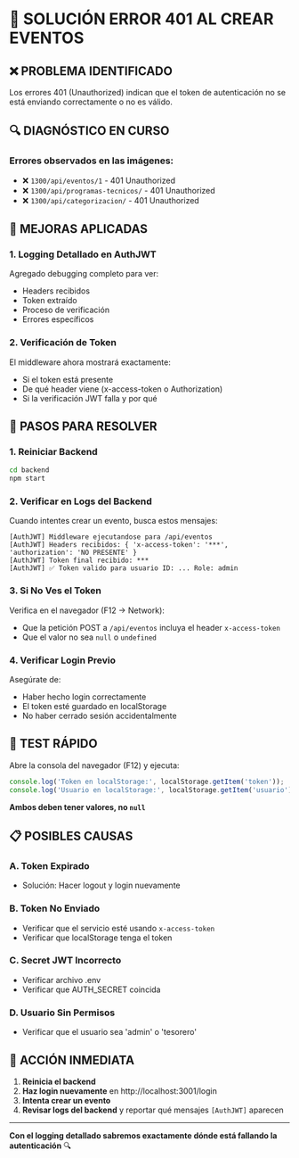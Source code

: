 # 🚨 SOLUCIÓN ERROR 401 AL CREAR EVENTOS

## ❌ PROBLEMA IDENTIFICADO
Los errores 401 (Unauthorized) indican que el token de autenticación no se está enviando correctamente o no es válido.

## 🔍 DIAGNÓSTICO EN CURSO

### Errores observados en las imágenes:
- ❌ `1300/api/eventos/1` - 401 Unauthorized
- ❌ `1300/api/programas-tecnicos/` - 401 Unauthorized  
- ❌ `1300/api/categorizacion/` - 401 Unauthorized

## 🔧 MEJORAS APLICADAS

### 1. **Logging Detallado en AuthJWT**
Agregado debugging completo para ver:
- Headers recibidos
- Token extraído
- Proceso de verificación
- Errores específicos

### 2. **Verificación de Token**
El middleware ahora mostrará exactamente:
- Si el token está presente
- De qué header viene (x-access-token o Authorization)
- Si la verificación JWT falla y por qué

## 🚀 PASOS PARA RESOLVER

### 1. **Reiniciar Backend**
```bash
cd backend
npm start
```

### 2. **Verificar en Logs del Backend**
Cuando intentes crear un evento, busca estos mensajes:
```
[AuthJWT] Middleware ejecutandose para /api/eventos
[AuthJWT] Headers recibidos: { 'x-access-token': '***', 'authorization': 'NO PRESENTE' }
[AuthJWT] Token final recibido: ***
[AuthJWT] ✅ Token valido para usuario ID: ... Role: admin
```

### 3. **Si No Ves el Token**
Verifica en el navegador (F12 → Network):
- Que la petición POST a `/api/eventos` incluya el header `x-access-token`
- Que el valor no sea `null` o `undefined`

### 4. **Verificar Login Previo**
Asegúrate de:
- Haber hecho login correctamente
- El token esté guardado en localStorage
- No haber cerrado sesión accidentalmente

## 🧪 TEST RÁPIDO

Abre la consola del navegador (F12) y ejecuta:
```javascript
console.log('Token en localStorage:', localStorage.getItem('token'));
console.log('Usuario en localStorage:', localStorage.getItem('usuario'));
```

**Ambos deben tener valores, no `null`**

## 📋 POSIBLES CAUSAS

### A. **Token Expirado**
- Solución: Hacer logout y login nuevamente

### B. **Token No Enviado**
- Verificar que el servicio esté usando `x-access-token`
- Verificar que localStorage tenga el token

### C. **Secret JWT Incorrecto**
- Verificar archivo .env
- Verificar que AUTH_SECRET coincida

### D. **Usuario Sin Permisos**
- Verificar que el usuario sea 'admin' o 'tesorero'

## 🎯 ACCIÓN INMEDIATA

1. **Reinicia el backend**
2. **Haz login nuevamente** en http://localhost:3001/login
3. **Intenta crear un evento**
4. **Revisar logs del backend** y reportar qué mensajes `[AuthJWT]` aparecen

---

**Con el logging detallado sabremos exactamente dónde está fallando la autenticación** 🔍
